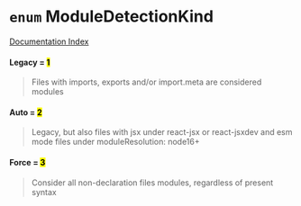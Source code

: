 # `enum` ModuleDetectionKind

[Documentation Index](../README.md)

#### Legacy = <mark>1</mark>

> Files with imports, exports and/or import.meta are considered modules



#### Auto = <mark>2</mark>

> Legacy, but also files with jsx under react-jsx or react-jsxdev and esm mode files under moduleResolution: node16+



#### Force = <mark>3</mark>

> Consider all non-declaration files modules, regardless of present syntax




